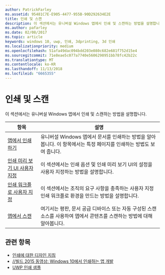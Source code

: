 ```yaml
---
author: PatrickFarley
ms.assetid: 95481C7E-E905-4477-955B-90D292634E2E
title: 인쇄 및 스캔
description: 이 섹션에서는 유니버설 Windows 앱에서 인쇄 및 스캔하는 방법을 설명합니다.
ms.author: pafarley
ms.date: 02/08/2017
ms.topic: article
keywords: windows 10, uwp, 인쇄, 3dprinting, 3d 인쇄
ms.localizationpriority: medium
ms.openlocfilehash: 51afa49dac094bdd203e080c682e681f752d15e4
ms.sourcegitcommit: 71e8eae5c077a7740e5606298951bb78fc42b22c
ms.translationtype: MT
ms.contentlocale: ko-KR
ms.lasthandoff: 11/13/2018
ms.locfileid: "6665355"
---
```

# <a name="printing-and-scanning"></a>인쇄 및 스캔


이 섹션에서는 유니버설 Windows 앱에서 인쇄 및 스캔하는 방법을 설명합니다.

| 항목 | 설명 | 
|-------|-------------|
| [앱에서 인쇄하기](print-from-your-app.md) | 유니버설 Windows 앱에서 문서를 인쇄하는 방법을 알아봅니다. 이 항목에서는 특정 페이지를 인쇄하는 방법도 보여 줍니다. |
| [인쇄 미리 보기 UI 사용자 지정](customize-the-print-preview-ui.md) | 이 섹션에서는 인쇄 옵션 및 인쇄 미리 보기 UI의 설정을 사용자 지정하는 방법을 설명합니다. |
| [인쇄 워크플로 사용자 지정](print-workflow-customize.md) | 이 섹션에서는 조직의 요구 사항을 충족하는 사용자 지정 인쇄 워크플로 환경을 만드는 방법을 설명합니다.  |
| [앱에서 스캔](scan-from-your-app.md) | 여기서는 평판, 문서 공급 디바이스 또는 자동 구성된 스캔 소스를 사용하여 앱에서 콘텐츠를 스캔하는 방법에 대해 알아봅니다.|

## <a name="related-topics"></a>관련 항목

* [인쇄에 대한 디자인 지침](https://msdn.microsoft.com/library/windows/apps/Hh868178)
* [//빌드 2015 동영상: Windows 10에서 인쇄하는 앱 개발](https://channel9.msdn.com/Events/Build/2015/2-94)
* [UWP 인쇄 샘플](http://go.microsoft.com/fwlink/p/?LinkId=619984)
 


